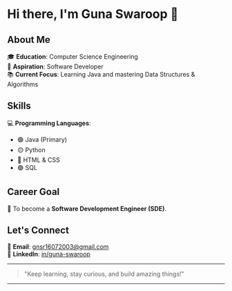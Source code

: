 
# Hi there, I'm Guna Swaroop 👋

## About Me

🎓 **Education**: Computer Science Engineering  
🚀 **Aspiration**: Software Developer  
📚 **Current Focus**: Learning Java and mastering Data Structures & Algorithms  

## Skills

💻 **Programming Languages**:  
- 🟢 Java (Primary)  
- 🟡 Python  
- 🔵 HTML & CSS  
- 🟣 SQL  

## Career Goal

🎯 To become a **Software Development Engineer (SDE)**.

## Let's Connect

📧 **Email**: [gnsr16072003@gmail.com](mailto:gnsr16072003@gmail.com)  
🔗 **LinkedIn**: [in/guna-swaroop](https://www.linkedin.com/in/guna-swaroop)

---

> "Keep learning, stay curious, and build amazing things!"

---
